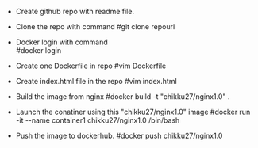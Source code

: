 - Create github repo with readme file.

- Clone the repo with command
 #git clone repourl

- Docker login with command  
 #docker login
- Create one Dockerfile in repo
 #vim Dockerfile
 
- Create index.html file in the repo
 #vim index.html

- Build the image from nginx
 #docker build -t "chikku27/nginx1.0" .
 
- Launch the conatiner using this "chikku27/nginx1.0" image
 #docker run -it --name container1 chikku27/nginx1.0 /bin/bash
 
- Push the image to dockerhub.
 #docker push chikku27/nginx1.0
